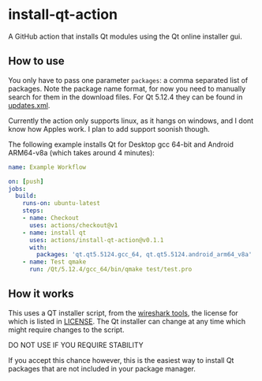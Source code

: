 # install-qt-action
A GitHub action that installs Qt modules using the Qt online installer gui.

## How to use

You only have to pass one parameter `packages`: a comma separated list of packages.
Note the package name format, for now you need to manually search for them in the download files.
For Qt 5.12.4 they can be found in [updates.xml](https://download.qt.io/online/qtsdkrepository/linux_x64/desktop/qt5_5124/Updates.xml).

Currently the action only supports linux, as it hangs on windows, and I dont know how Apples work.
I plan to add support soonish though.

The following example installs Qt for Desktop gcc 64-bit and Android ARM64-v8a (which takes around 4 minutes):

```yml
name: Example Workflow

on: [push]
jobs:
  build:
    runs-on: ubuntu-latest
    steps:
    - name: Checkout
      uses: actions/checkout@v1
    - name: install qt
      uses: actions/install-qt-action@v0.1.1
      with:
        packages: 'qt.qt5.5124.gcc_64, qt.qt5.5124.android_arm64_v8a'
    - name: Test qmake
      run: /Qt/5.12.4/gcc_64/bin/qmake test/test.pro
```

## How it works

This uses a QT installer script, from the [wireshark tools](https://github.com/wireshark/wireshark/blob/master/tools/qt-installer-windows.qs),
the license for which is listed in [LICENSE](LICENSE).
The Qt installer can change at any time which might require changes to the script.

DO NOT USE IF YOU REQUIRE STABILITY

If you accept this chance however, this is the easiest way to install Qt packages that are not included in your package manager.
